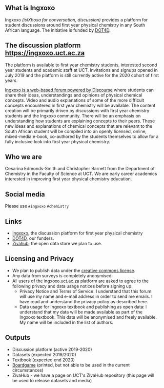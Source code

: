 ## What is Ingxoxo
Ingxoxo *(isiXhosa for conversation, discussion)* provides a platform for student discussions around first year physical chemistry in any South African language. The initiative is funded by [DOT4D](http://www.dot4d.uct.ac.za/dot4d-grantees). 

## The discussion platform https://ingxoxo.uct.ac.za
The [platform](https://ingxoxo.uct.ac.za) is available to first year chemistry students, interested second year students and academic staff at UCT. Invitations and signups opened in July 2019 and the platform is still currently active for the 2020 cohort of first years.

[Ingxoxo is a web-based forum powered by Discourse](https://ingxoxo.uct.ac.za) where students can share their ideas, understandings and opinions of physical chemical concepts.  Video and audio explanations of some of the more difficult concepts encountered in first year chemistry will be available. The content creation will be primarily driven by discussions with first year chemistry students and the Ingxoxo community. There will be an emphasis on understanding how students are explaining concepts to their peers. These new ideas and explanations of chemical concepts that are relevant to the South African student will be compiled into an openly licensed, online, mixed-media e-book, co-authored by the students themselves to allow for a fully inclusive look into first year physical chemistry. 

## Who we are 
Cesarina Edmonds-Smith and Christopher Barnett from the Department of Chemistry in the Faculty of Science at UCT.
We are early career academics interested in improving first year physical chemistry education. 

## Social media
Please use `#ingxoxo` `#chemistry`

## Links
- [Ingxoxo](https://ingxoxo.uct.ac.za), the discussion platform for first year physical chemistry
- [DOT4D](http://www.dot4d.uct.ac.za/dot4d-grantees), our funders.
- [Zivahub](https://zivahub.uct.ac.za/), the open data store we plan to use.

## Licensing and Privacy
- We plan to publish data under the [creative commons license](https://choosealicense.com/licenses/cc-by-4.0/).
- Any data from surveys is completely anonymised. 
- All users of the ingxoxo.uct.ac.za platform are asked to agree to the following privacy and data usage notices before signing up:
  - Privacy Notice and Terms of Service: I understand that this forum will use my name and e-mail address in order to send me emails. I have read and understand the privacy policy as described here.
  - Data usage for Ingxoxo textbook and publishing as open data: I understand that my data will be made available as part of the Ingxoxo textbook. This data will be anonymised and freely available. My name will be included in the list of authors.

## Outputs
- Discussion platform (active 2019-2020)
- Datasets (expected 2019/2020)
- Textbook (expected end 2020)
- [Boardgame](https://github.com/ingxoxo/chemxsplained-game) (printed, but not able to be used in the current circumstances)
- ZivaHub - we have a page on UCT's ZivaHub repository (this page will be used to release datasets and media)
